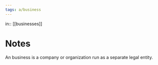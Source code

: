 ```yaml
---
tags: a/business
---
```

in:: [[businesses]]

# Notes
An business is a company or organization run as a separate legal entity.
